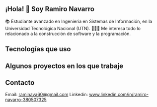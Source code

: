 ## ¡Hola! 👋 Soy Ramiro Navarro

📚 Estudiante avanzado en Ingenieria en Sistemas de Información, en la Universidad Tecnológica Nacional (UTN).
👨🏻‍💻 Me interesa todo lo relacionado a la construcción de software y la programación.

## Tecnologías que uso


## Algunos proyectos en los que trabaje


## Contacto
 Email: raminava60@gmail.com
 Linkedin: www.linkedin.com/in/ramiro-navarro-380507325
